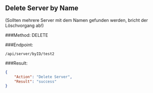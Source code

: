 ## Delete Server by Name
(Sollten mehrere Server mit dem Namen gefunden werden, bricht der Löschvorgang ab!)

###Method:
DELETE

###Endpoint:

```console
/api/server/byID/test2
```

###Result:

```json
{
    "Action": "Delete Server",
    "Result": "success"
}
```